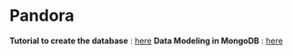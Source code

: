 # Pandora

__Tutorial to create the database__ : [here](http://cwbuecheler.com/web/tutorials/2013/node-express-mongo/)
__Data Modeling in MongoDB__ : [here](https://docs.mongodb.org/v3.0/core/data-modeling-introduction/)
